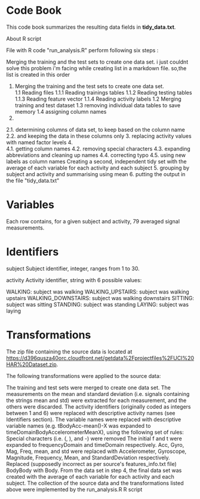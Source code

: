 # **Code Book**

This code book summarizes the resulting data fields in **tidy_data.txt**.

About R script


File with R code "run_analysis.R" perform following six steps :

Merging the training and the test sets to create one data set.
i just couldnt solve this problem i'm facing while creating list in a markdown file. so,the list is created in this order

1. Merging the training and the test sets to create one data set.   
  1.1 Reading files
    1.1.1 Reading trainings tables
    1.1.2 Reading testing tables
    1.1.3 Reading feature vector
    1.1.4 Reading activity labels
  1.2 Merging training and test dataset
  1.3 removing individual data tables to save memory
  1.4 assigning column names
2.
  2.1. determining columns of data set, to keep based on the column name
  2.2. and keeping the data in these columns only
3. replacing activity values with named factor levels
4.  
  4.1. getting column names
  4.2. removing special characters
  4.3. expanding abbreviations and cleaning up names
  4.4. correcting typo
  4.5. using new labels as column names
  Creating a second, independent tidy set with the average of each variable for each activity and each subject
5. grouping by subject and activity and summarising using mean
6. putting the output in the file "tidy_data.txt"


# **Variables**

Each row contains, for a given subject and activity, 79 averaged signal measurements.


# **Identifiers**

subject
Subject identifier, integer, ranges from 1 to 30.

activity
Activity identifier, string with 6 possible values:

WALKING: subject was walking
WALKING_UPSTAIRS: subject was walking upstairs
WALKING_DOWNSTAIRS: subject was walking downstairs
SITTING: subject was sitting
STANDING: subject was standing
LAYING: subject was laying


# **Transformations**


The zip file containing the source data is located at https://d396qusza40orc.cloudfront.net/getdata%2Fprojectfiles%2FUCI%20HAR%20Dataset.zip.

The following transformations were applied to the source data:

The training and test sets were merged to create one data set.
The measurements on the mean and standard deviation (i.e. signals containing the strings mean and std) were extracted for each measurement, and the others were discarded.
The activity identifiers (originally coded as integers between 1 and 6) were replaced with descriptive activity names (see Identifiers section).
The variable names were replaced with descriptive variable names (e.g. tBodyAcc-mean()-X was expanded to timeDomainBodyAccelerometerMeanX), using the following set of rules:
Special characters (i.e. (, ), and -) were removed
The initial f and t were expanded to frequencyDomain and timeDomain respectively.
Acc, Gyro, Mag, Freq, mean, and std were replaced with Accelerometer, Gyroscope, Magnitude, Frequency, Mean, and StandardDeviation respectively.
Replaced (supposedly incorrect as per source's features_info.txt file) BodyBody with Body.
From the data set in step 4, the final data set was created with the average of each variable for each activity and each subject.
The collection of the source data and the transformations listed above were implemented by the run_analysis.R R script 
